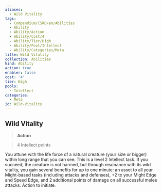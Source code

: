 ```yaml
---
aliases:
  - Wild Vitality
tags:
  - Compendium/CSRD/en/Abilities
  - Ability
  - Ability/Action
  - Ability/Cost/4
  - Ability/Tier/High
  - Ability/Pool/Intellect
  - Ability/Categories/Meta
title: Wild Vitality
collection: Abilities
kind: Ability
action: true
enabler: false
cost: '4'
tier: High
pools:
  - Intellect
categories:
  - Meta
id: Wild-Vitality
---
```

## Wild Vitality    
>**Action**    
>4 Intellect points  
    
You attune with the life force of a natural creature (your size or bigger) within long range that you can see. This is a level 2 Intellect task. If you succeed, the creature is not harmed, but through resonance with its wild vitality, you gain several benefits for up to one minute: an asset to all your Might-based tasks (including attacks and defenses), +2 to your Might Edge and Speed Edge, and 2 additional points of damage on all successful melee attacks. Action to initiate.
